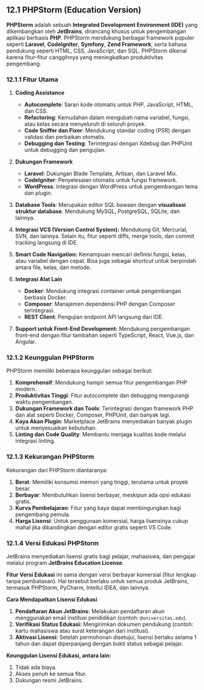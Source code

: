 ## 12.1 PHPStorm (Education Version)

**PHPStorm** adalah sebuah **Integrated Development Environment (IDE)** yang dikembangkan oleh **JetBrains**, dirancang khusus untuk pengembangan aplikasi berbasis **PHP**. PHPStorm mendukung berbagai framework populer seperti **Laravel**, **CodeIgniter**, **Symfony**, **Zend Framework**, serta bahasa pendukung seperti HTML, CSS, JavaScript, dan SQL. PHPStorm dikenal karena fitur-fitur canggihnya yang meningkatkan produktivitas pengembang.

### 12.1.1 Fitur Utama

1. **Coding Assistance**

    - **Autocomplete**: Saran kode otomatis untuk PHP, JavaScript, HTML, dan CSS.
    - **Refactoring**: Kemudahan dalam mengubah nama variabel, fungsi, atau kelas secara menyeluruh di seluruh proyek.
    - **Code Sniffer dan Fixer**: Mendukung standar coding (PSR) dengan validasi dan perbaikan otomatis.
    - **Debugging dan Testing**: Terintegrasi dengan Xdebug dan PHPUnit untuk debugging dan pengujian.

2. **Dukungan Framework**

    - **Laravel**: Dukungan Blade Template, Artisan, dan Laravel Mix.
    - **CodeIgniter**: Penyelesaian otomatis untuk fungsi framework.
    - **WordPress**: Integrasi dengan WordPress untuk pengembangan tema dan plugin.

3. **Database Tools**: Merupakan editor SQL bawaan dengan **visualisasi struktur database**. Mendukung MySQL, PostgreSQL, SQLite, dan lainnya.

4. **Integrasi VCS (Version Control System):** Mendukung Git, Mercurial, SVN, dan lainnya. Selain itu, fitur seperti diffs, merge tools, dan commit tracking langsung di IDE.

5. **Smart Code Navigation:** Kemampuan mencari definisi fungsi, kelas, atau variabel dengan cepat. Bisa juga sebagai shortcut untuk berpindah antara file, kelas, dan metode.

6. **Integrasi Alat Lain**

    - **Docker**: Mendukung integrasi container untuk pengembangan berbasis Docker.
    - **Composer**: Manajemen dependensi PHP dengan Composer terintegrasi.
    - **REST Client**: Pengujian endpoint API langsung dari IDE.

7. **Support untuk Front-End Development:** Mendukung pengembangan front-end dengan fitur tambahan seperti TypeScript, React, Vue.js, dan Angular.

### **12.1.2 Keunggulan PHPStorm**

PHPStorm memiliki beberapa keunggulan sebagai berikut:

1. **Komprehensif**: Mendukung hampir semua fitur pengembangan PHP modern.
2. **Produktivitas Tinggi**: Fitur autocomplete dan debugging mengurangi waktu pengembangan.
3. **Dukungan Framework dan Tools**: Terintegrasi dengan framework PHP dan alat seperti Docker, Composer, PHPUnit, dan banyak lagi.
4. **Kaya Akan Plugin**: Marketplace JetBrains menyediakan banyak plugin untuk menyesuaikan kebutuhan.
5. **Linting dan Code Quality**: Membantu menjaga kualitas kode melalui integrasi linting.

### **12.1.3 Kekurangan PHPStorm**

Kekurangan dari PHPStorm diantaranya:

1. **Berat**: Memiliki konsumsi memori yang tinggi, terutama untuk proyek besar.
2. **Berbayar**: Membutuhkan lisensi berbayar, meskipun ada opsi edukasi gratis.
3. **Kurva Pembelajaran**: Fitur yang kaya dapat membingungkan bagi pengembang pemula.
4. **Harga Lisensi**: Untuk penggunaan komersial, harga lisensinya cukup mahal jika dibandingkan dengan editor gratis seperti VS Code.

### **12.1.4 Versi Edukasi PHPStorm**

JetBrains menyediakan lisensi gratis bagi pelajar, mahasiswa, dan pengajar melalui program **JetBrains Education License**.

**Fitur Versi Edukasi** ini sama dengan versi berbayar komersial (fitur lengkap tanpa pembatasan). Hal tersebut berlaku untuk semua produk JetBrains, termasuk PHPStorm, PyCharm, IntelliJ IDEA, dan lainnya.

**Cara Mendapatkan Lisensi Edukasi**

1. **Pendaftaran Akun JetBrains:** Melakukan pendaftaran akun menggunakan email institusi pendidikan (contoh: `@universitas.edu`).
2. **Verifikasi Status Edukasi:** Mengirimkan dokumen pendukung (contoh: kartu mahasiswa atau surat keterangan dari institusi).
3. **Aktivasi Lisensi:** Setelah permohonan disetujui, lisensi berlaku selama 1 tahun dan dapat diperpanjang dengan bukti status sebagai pelajar.

**Keunggulan Lisensi Edukasi, antara lain:**

1. Tidak ada biaya.
2. Akses penuh ke semua fitur.
3. Dukungan resmi JetBrains.